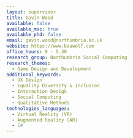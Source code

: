 ```yaml
---
layout: supervisor
title: Gavin Wood
available: false
available_msc: true
available_phd: false
email: gavin.wood@northumbria.ac.uk
website: https://www.baawolf.com
office_hours: 9 - 5.30
research_group: Northumbria Social Computing
research_themes:
  - Game Design and Development
additional_keywords:
  - UX Design
  - Equality Diversity & Inclusion
  - Interaction Design
  - Social Computing
  - Qualitative Methods
technologies_languages:
  - Virtual Reality (VR)
  - Augmented Reality (AR)
  - C#
---
```

